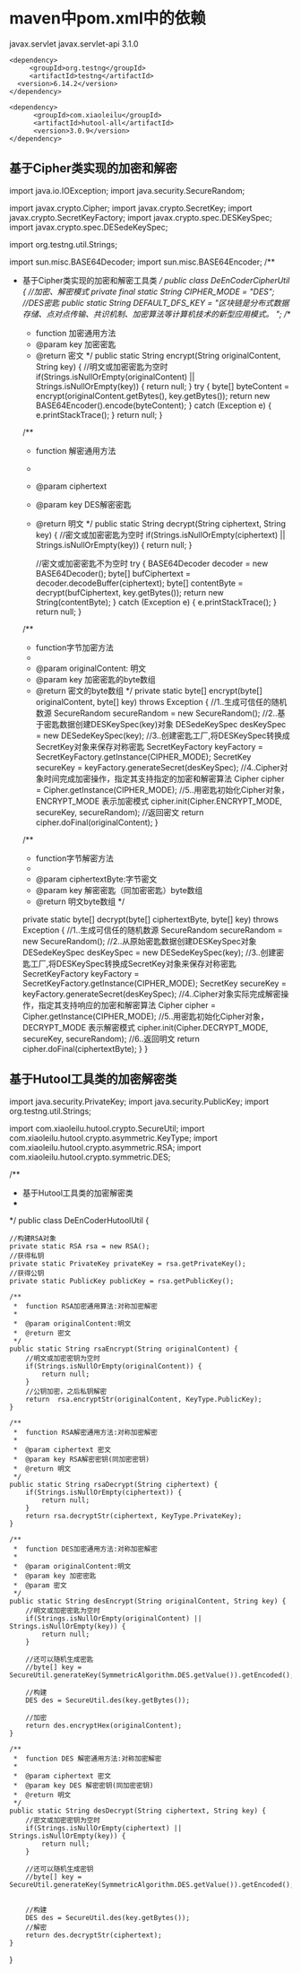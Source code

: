 # maven中pom.xml中的依赖
<!--servlet包的依赖-->
  <dependency>
		  <groupId>javax.servlet</groupId>
		  <artifactId>javax.servlet-api</artifactId>
		  <version>3.1.0</version>
  </dependency>  
  
	<dependency>
   		 <groupId>org.testng</groupId>
   		 <artifactId>testng</artifactId>
      <version>6.14.2</version>
	</dependency>  
	
	<dependency>
		  <groupId>com.xiaoleilu</groupId>
		  <artifactId>hutool-all</artifactId>
		  <version>3.0.9</version>
	</dependency>
  ## 基于Cipher类实现的加密和解密
  import java.io.IOException;
import java.security.SecureRandom;

import javax.crypto.Cipher;
import javax.crypto.SecretKey;
import javax.crypto.SecretKeyFactory;
import javax.crypto.spec.DESKeySpec;
import javax.crypto.spec.DESedeKeySpec;

import org.testng.util.Strings;

import sun.misc.BASE64Decoder;
import sun.misc.BASE64Encoder;
/**
 *	基于Cipher类实现的加密和解密工具类
 */
public class DeEnCoderCipherUtil {
	//加密、解密模式
	private final static String CIPHER_MODE = "DES";
	//DES密匙
	public static String DEFAULT_DFS_KEY = "区块链是分布式数据存储、点对点传输、共识机制、加密算法等计算机技术的新型应用模式。 ";
	/**
	 * 	function 加密通用方法
	 * 	@param key 加密密匙
	 * 	@return 密文
	 */
	public static  String encrypt(String originalContent, String key) {
		//明文或加密密匙为空时
		if(Strings.isNullOrEmpty(originalContent) || Strings.isNullOrEmpty(key)) {
			return null;
		}
		try {
			byte[] byteContent = encrypt(originalContent.getBytes(), key.getBytes());
			return new BASE64Encoder().encode(byteContent);
		} catch (Exception e) {
			e.printStackTrace();
		}
		return null;
	}
	
	/**
	 *	function 解密通用方法
	 *
	 *	@param ciphertext
	 *	@param key DES解密密匙
	 *	@return 明文
	 */
	public static String decrypt(String ciphertext, String key) {
		//密文或加密密匙为空时
		if(Strings.isNullOrEmpty(ciphertext) || Strings.isNullOrEmpty(key)) {
			return null;
		}
		
		//密文或加密密匙不为空时
		try {
			BASE64Decoder decoder = new BASE64Decoder();
			byte[] bufCiphertext = decoder.decodeBuffer(ciphertext);
			byte[] contentByte = decrypt(bufCiphertext, key.getBytes());
			return new String(contentByte);
		} catch (Exception e) {
			e.printStackTrace();
		}
		return null;
	}
	
	/**
	 *	function字节加密方法
	 *	
	 *	@param originalContent: 明文
	 *	@param key 加密密匙的byte数组
	 *	@return 密文的byte数组
	 */
	private static byte[] encrypt(byte[] originalContent, byte[] key) throws Exception {
		//1..生成可信任的随机数源
		SecureRandom secureRandom = new SecureRandom();
		//2..基于密匙数据创建DESKeySpec(key)对象
		DESedeKeySpec desKeySpec = new DESedeKeySpec(key);
		//3..创建密匙工厂,将DESKeySpec转换成SecretKey对象来保存对称密匙
		SecretKeyFactory keyFactory = SecretKeyFactory.getInstance(CIPHER_MODE);
		SecretKey secureKey = keyFactory.generateSecret(desKeySpec);
		//4..Cipher对象时间完成加密操作，指定其支持指定的加密和解密算法
		Cipher cipher = Cipher.getInstance(CIPHER_MODE);
		//5..用密匙初始化Cipher对象，ENCRYPT_MODE 表示加密模式
		cipher.init(Cipher.ENCRYPT_MODE, secureKey, secureRandom);
		//返回密文
		return cipher.doFinal(originalContent);
	}
	
	/**
	 * 	function字节解密方法
	 * 	
	 * @param ciphertextByte:字节密文
	 * @param key 解密密匙（同加密密匙）byte数组
	 * @return 明文byte数组
	 */
	
	private static byte[] decrypt(byte[] ciphertextByte, byte[] key) throws Exception {
		//1..生成可信任的随机数源
		SecureRandom secureRandom = new SecureRandom();
		//2..从原始密匙数据创建DESKeySpec对象
		DESedeKeySpec desKeySpec = new DESedeKeySpec(key);
		//3..创建密匙工厂,将DESKeySpec转换成SecretKey对象来保存对称密匙
		SecretKeyFactory keyFactory = SecretKeyFactory.getInstance(CIPHER_MODE);
		SecretKey secureKey = keyFactory.generateSecret(desKeySpec);
		//4..Cipher对象实际完成解密操作，指定其支持响应的加密和解密算法
		Cipher cipher = Cipher.getInstance(CIPHER_MODE);
		//5..用密匙初始化Cipher对象，DECRYPT_MODE 表示解密模式
		cipher.init(Cipher.DECRYPT_MODE, secureKey, secureRandom);
		//6..返回明文
		return cipher.doFinal(ciphertextByte);
	}
}
## 基于Hutool工具类的加密解密类 
import java.security.PrivateKey;
import java.security.PublicKey;
import org.testng.util.Strings;

import com.xiaoleilu.hutool.crypto.SecureUtil;
import com.xiaoleilu.hutool.crypto.asymmetric.KeyType;
import com.xiaoleilu.hutool.crypto.asymmetric.RSA;
import com.xiaoleilu.hutool.crypto.symmetric.DES;

/**
 * 	基于Hutool工具类的加密解密类 
 *
 */
public class DeEnCoderHutoolUtil {
	
	//构建RSA对象
	private static RSA rsa = new RSA();
	//获得私钥
	private static PrivateKey privateKey = rsa.getPrivateKey();
	//获得公钥
	private static PublicKey publicKey = rsa.getPublicKey();
	
	/**
	 * 	function RSA加密通用算法:对称加密解密
	 * 	
	 * 	@param originalContent:明文
	 * 	@return 密文
	 */
	public static String rsaEncrypt(String originalContent) {
		//明文或加密密钥为空时
		if(Strings.isNullOrEmpty(originalContent)) {
			return null;
		}
		//公钥加密，之后私钥解密
		return  rsa.encryptStr(originalContent, KeyType.PublicKey);	
	}
	
	/**
	 * 	function RSA解密通用方法:对称加密解密
	 * 
	 * 	@param ciphertext 密文
	 * 	@param key RSA解密密钥(同加密密钥)
	 * 	@return 明文
	 */
	public static String rsaDecrypt(String ciphertext) {
		if(Strings.isNullOrEmpty(ciphertext)) {
			return null;
		}
		return rsa.decryptStr(ciphertext, KeyType.PrivateKey);
	}
	
	/**
	 * 	function DES加密通用方法:对称加密解密
	 * 
	 * 	@param originalContent:明文
	 * 	@param key 加密密匙
	 *  @param 密文
	 */
	public static String desEncrypt(String originalContent, String key) {
		//明文或加密密匙为空时
		if(Strings.isNullOrEmpty(originalContent) || Strings.isNullOrEmpty(key)) {
			return null;
		}
		
		//还可以随机生成密匙
		//byte[] key = SecureUtil.generateKey(SymmetricAlgorithm.DES.getValue()).getEncoded();
		
		//构建
		DES des = SecureUtil.des(key.getBytes());
		
		//加密
		return des.encryptHex(originalContent);
	}
	
	/**
	 * 	function DES 解密通用方法:对称加密解密
	 * 	
	 *  @param ciphertext 密文
	 *  @param key DES 解密密钥(同加密密钥)
	 * 	@return 明文
	 */
	public static String desDecrypt(String ciphertext, String key) {
		//密文或加密密钥为空时
		if(Strings.isNullOrEmpty(ciphertext) || Strings.isNullOrEmpty(key)) {
			return null;
		}
		
		//还可以随机生成密钥
		//byte[] key = SecureUtil.generateKey(SymmetricAlgorithm.DES.getValue()).getEncoded();
		
		
		//构建
		DES des = SecureUtil.des(key.getBytes());
		//解密
		return des.decryptStr(ciphertext);
	}
}
